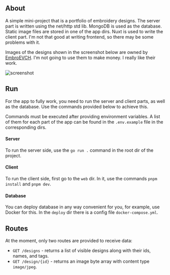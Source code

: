 ## About

A simple mini-project that is a portfolio of embroidery designs.
The server part is written using the net/http std lib.
MongoDB is used as the database.
Static image files are stored in one of the app dirs.
Nuxt is used to write the client part.
I'm not that good at writing frontend, so there may be some problems with it.

Images of the designs shown in the screenshot below are owned by [EmbroEVCH](https://t.me/+bwtwEvm0Zr0zNjEy).
I'm not going to use them to make money. I really like their work.

<img src="https://i.imgur.com/UC3oxIY.png" alt="screenshot">


## Run

For the app to fully work, you need to run the server and client parts, as well as the database.
Use the commands provided below to achieve this.

Commands must be executed after providing environment variables.
A list of them for each part of the app can be found in the `.env.example` file in the corresponding dirs.


#### Server

To run the server side, use the `go run .` command in the root dir of the project.


#### Client

To run the client side, first go to the `web` dir.
In it, use the commands `pnpm install` and `pnpm dev`.


#### Database

You can deploy database in any way convenient for you, for example, use Docker for this.
In the `deploy` dir there is a config file `docker-compose.yml`.


## Routes

At the moment, only two routes are provided to receive data:

- `GET /designs` - returns a list of visible designs along with their ids, names, and tags.
- `GET /design/{id}` - returns an image byte array with content type `image/jpeg`. 
